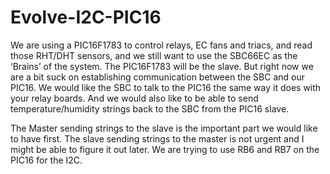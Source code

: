 # Evolve-I2C-PIC16
We are using a PIC16F1783 to control relays, EC fans and triacs, and read those RHT/DHT sensors, and we still want to use the SBC66EC as the ‘Brains’ of the system. The PIC16F1783 will be the slave.
But right now we are a bit suck on establishing communication between the SBC and our PIC16. We would like the SBC to talk to the PIC16 the same way it does with your relay boards. And we would also like to be able to send temperature/humidity strings back to the SBC from the PIC16 slave. 

The Master sending strings to the slave is the important part we would like to have first. The slave sending strings to the master is not urgent and I might be able to figure it out later.
We are trying to use RB6 and RB7 on the PIC16 for the I2C.
